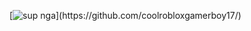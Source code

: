 [![sup nga]([https://avatars.githubusercontent.com/u/49816567?s=96&v=4](https://avatars.githubusercontent.com/u/200163700?s=400&u=dd72fde0e26e5b7d8a1ab4caa926f6b57829b885&v=4))](https://github.com/coolrobloxgamerboy17/)
